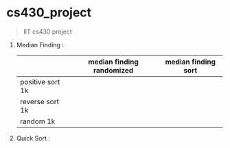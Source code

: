 # cs430_project

> IIT cs430 project

1. Median Finding :
   
   |                  | median finding randomized | median finding sort |
   | ---------------- | ------------------------- | ------------------- |
   | positive sort 1k |                           |                     |
   | reverse sort 1k  |                           |                     |
   | random 1k        |                           |                     |

2. Quick Sort :
